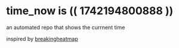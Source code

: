 # time_now is (( 1742194800888 ))

an automated repo that shows the currnent time

inspired by [breakingheatmap](https://github.com/breakingheatmap/breakingheatmap)